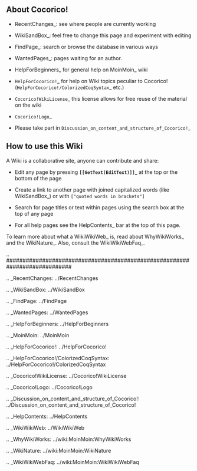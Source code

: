 About Cocorico!
---------------

* RecentChanges_: see where people are currently working

* WikiSandBox_: feel free to change this page and experiment with editing

* FindPage_: search or browse the database in various ways

* WantedPages_:  pages waiting for an author.

* HelpForBeginners_ for general help on MoinMoin_ wiki

* `HelpForCocorico!`_  for help on Wiki topics peculiar to Cocorico! (`HelpForCocorico!/ColorizedCoqSyntax`_ etc.)

* `Cocorico!WikiLicense`_ this license allows for free reuse of the material on the wiki

* `Cocorico!Logo`_

* Please take part in `Discussion_on_content_and_structure_of_Cocorico!`_

How to use this Wiki
--------------------

A Wiki is a collaborative site, anyone can contribute and share:

* Edit any page by pressing **`[[GetText(EditText)]]`_** at the top or the bottom of the page

* Create a link to another page with joined capitalized words (like WikiSandBox_) or with ``["quoted words in brackets"]``

* Search for page titles or text within pages using the search box at the top of any page

* For all help pages see the HelpContents_ bar at the top of this page.

To learn more about what a WikiWikiWeb_ is, read about WhyWikiWorks_ and the WikiNature_. Also, consult the WikiWikiWebFaq_.

.. ############################################################################

.. _RecentChanges: ../RecentChanges

.. _WikiSandBox: ../WikiSandBox

.. _FindPage: ../FindPage

.. _WantedPages: ../WantedPages

.. _HelpForBeginners: ../HelpForBeginners

.. _MoinMoin: ../MoinMoin

.. _HelpForCocorico!: ../HelpForCocorico!

.. _HelpForCocorico!/ColorizedCoqSyntax: ../HelpForCocorico!/ColorizedCoqSyntax

.. _Cocorico!WikiLicense: ../Cocorico!WikiLicense

.. _Cocorico!Logo: ../Cocorico!Logo

.. _Discussion_on_content_and_structure_of_Cocorico!: ../Discussion_on_content_and_structure_of_Cocorico!

.. _HelpContents: ../HelpContents

.. _WikiWikiWeb: ../WikiWikiWeb

.. _WhyWikiWorks: ../wiki:MoinMoin:WhyWikiWorks

.. _WikiNature: ../wiki:MoinMoin:WikiNature

.. _WikiWikiWebFaq: ../wiki:MoinMoin:WikiWikiWebFaq

